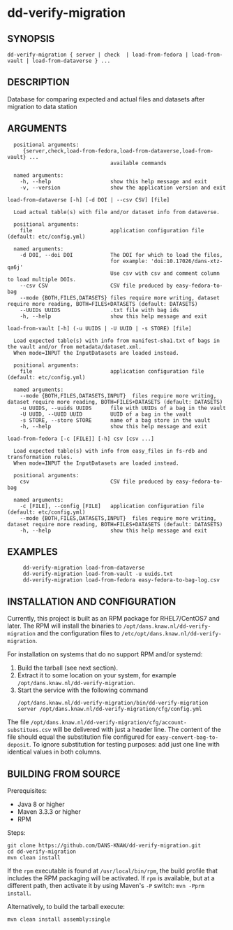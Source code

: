 dd-verify-migration
=========================

SYNOPSIS
--------

    dd-verify-migration { server | check  | load-from-fedora | load-from-vault | load-from-dataverse } ...

DESCRIPTION
-----------

Database for comparing expected and actual files and datasets after migration to data station


ARGUMENTS
---------

      positional arguments:
         {server,check,load-from-fedora,load-from-dataverse,load-from-vault} ...
                                     available commands

      named arguments:      
        -h, --help                   show this help message and exit
        -v, --version                show the application version and exit

    load-from-dataverse [-h] [-d DOI | --csv CSV] [file]
      
      Load actual table(s) with file and/or dataset info from dataverse.
      
      positional arguments:
        file                         application configuration file (default: etc/config.yml)

      named arguments:      
        -d DOI, --doi DOI            The DOI for which to load the files,
                                     for example: 'doi:10.17026/dans-xtz-qa6j'
                                     Use csv with csv and comment column to load multiple DOIs.
        --csv CSV                    CSV file produced by easy-fedora-to-bag
        --mode {BOTH,FILES,DATASETS} files require more writing, dataset require more reading, BOTH=FILES+DATASETS (default: DATASETS)
        --UUIDs UUIDS                .txt file with bag ids
        -h, --help                   show this help message and exit

    load-from-vault [-h] (-u UUIDS | -U UUID | -s STORE) [file]
         
      Load expected table(s) with info from manifest-sha1.txt of bags in the vault and/or from metadata/dataset.xml.
      When mode=INPUT the InputDatasets are loaded instead.

      positional arguments:
        file                         application configuration file (default: etc/config.yml)

      named arguments:     
        --mode {BOTH,FILES,DATASETS,INPUT}  files require more writing, dataset require more reading, BOTH=FILES+DATASETS (default: DATASETS)
        -u UUIDS, --uuids UUIDS      file with UUIDs of a bag in the vault
        -U UUID, --UUID UUID         UUID of a bag in the vault
        -s STORE, --store STORE      name of a bag store in the vault
        -h, --help                   show this help message and exit

    load-from-fedora [-c [FILE]] [-h] csv [csv ...]

      Load expected table(s) with info from easy_files in fs-rdb and transformation rules.
      When mode=INPUT the InputDatasets are loaded instead.

      positional arguments:
        csv                          CSV file produced by easy-fedora-to-bag

      named arguments:
        -c [FILE], --config [FILE]   application configuration file (default: etc/config.yml)
        --mode {BOTH,FILES,DATASETS,INPUT}  files require more writing, dataset require more reading, BOTH=FILES+DATASETS (default: DATASETS)
        -h, --help                   show this help message and exit

EXAMPLES
--------

         dd-verify-migration load-from-dataverse
         dd-verify-migration load-from-vault -u uuids.txt
         dd-verify-migration load-from-fedora easy-fedora-to-bag-log.csv

INSTALLATION AND CONFIGURATION
------------------------------
Currently, this project is built as an RPM package for RHEL7/CentOS7 and later. The RPM will install the binaries to
`/opt/dans.knaw.nl/dd-verify-migration` and the configuration files to `/etc/opt/dans.knaw.nl/dd-verify-migration`. 

For installation on systems that do no support RPM and/or systemd:

1. Build the tarball (see next section).
2. Extract it to some location on your system, for example `/opt/dans.knaw.nl/dd-verify-migration`.
3. Start the service with the following command
   ```
   /opt/dans.knaw.nl/dd-verify-migration/bin/dd-verify-migration server /opt/dans.knaw.nl/dd-verify-migration/cfg/config.yml 
   ```

The file `/opt/dans.knaw.nl/dd-verify-migration/cfg/account-substitues.csv` will be delivered with just a header line.
The content of the file should equal the substitution file configured for `easy-convert-bag-to-deposit`.
To ignore substitution for testing purposes: add just one line with identical values in both columns.

BUILDING FROM SOURCE
--------------------
Prerequisites:

* Java 8 or higher
* Maven 3.3.3 or higher
* RPM

Steps:
    
    git clone https://github.com/DANS-KNAW/dd-verify-migration.git
    cd dd-verify-migration 
    mvn clean install

If the `rpm` executable is found at `/usr/local/bin/rpm`, the build profile that includes the RPM 
packaging will be activated. If `rpm` is available, but at a different path, then activate it by using
Maven's `-P` switch: `mvn -Pprm install`.

Alternatively, to build the tarball execute:

    mvn clean install assembly:single
